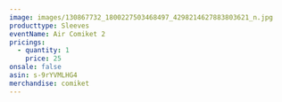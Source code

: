 ```yaml
---
image: images/130867732_1800227503468497_4298214627883803621_n.jpg
producttype: Sleeves
eventName: Air Comiket 2
pricings:
  - quantity: 1
    price: 25
onsale: false
asin: s-9rYVMLHG4
merchandise: comiket
---
```


